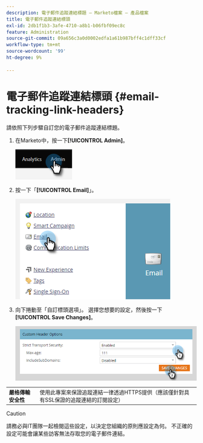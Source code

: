 ```yaml
---
description: 電子郵件追蹤連結標題 — Marketo檔案 — 產品檔案
title: 電子郵件追蹤連結標頭
exl-id: 2db1f1b3-3afe-4710-a8b1-b06fbf09ec8c
feature: Administration
source-git-commit: 09a656c3a0d0002edfa1a61b987bff4c1dff33cf
workflow-type: tm+mt
source-wordcount: '99'
ht-degree: 9%

---
```


# 電子郵件追蹤連結標頭 {#email-tracking-link-headers}

請依照下列步驟自訂您的電子郵件追蹤連結標題。

1. 在Marketo中，按一下&#x200B;**[!UICONTROL Admin]**。

   ![](assets/email-tracking-link-headers-1.png)

1. 按一下「**[!UICONTROL Email]**」。

   ![](assets/email-tracking-link-headers-2.png)

1. 向下捲動至「自訂標頭選項」。 選擇您想要的設定，然後按一下&#x200B;**[!UICONTROL Save Changes]**。

   ![](assets/email-tracking-link-headers-3.png)

<table>
 <tr>
  <td><strong>嚴格傳輸安全性</strong></td>
  <td>使用此專案來保證追蹤連結一律透過HTTPS提供（應該僅針對具有SSL保證的追蹤連結的訂閱設定）</td>
 </tr>
</table>

>[!CAUTION]
>
>請務必與IT團隊一起檢閱這些設定，以決定您組織的原則應設定為何。 不正確的設定可能會讓某些訪客無法存取您的電子郵件連結。
